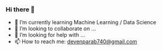 ### Hi there 👋


- 🌱 I’m currently learning Machine Learning / Data Science
- 👯 I’m looking to collaborate on ...
- 🤔 I’m looking for help with ...
- 📫 How to reach me: devenparab740@gmail.com

